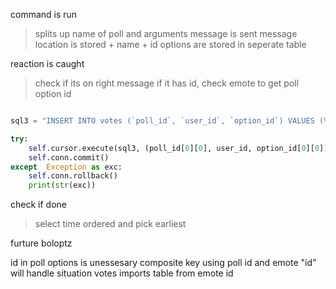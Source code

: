 command is run
> splits up name of poll and arguments
> message is sent
> message location is stored + name + id
> options are stored in seperate table

reaction is caught
> check if its on right message
> if it has id, check emote to get poll option id

```python

sql3 = "INSERT INTO votes (`poll_id`, `user_id`, `option_id`) VALUES (%s,%s,%s)"

try:
    self.cursor.execute(sql3, (poll_id[0][0], user_id, option_id[0][0]))
    self.conn.commit()
except  Exception as exc:
    self.conn.rollback()
    print(str(exc))
```

check if done
> select time ordered and pick earliest


furture boloptz

id in poll options is unessesary
composite key using poll id and emote "id" will handle situation
votes imports table from emote id
